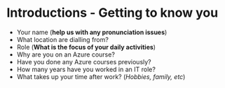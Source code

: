 # Introductions - Getting to know you
- Your name (**help us with any pronunciation issues**)
- What location are dialling from?
- Role (**What is the focus of your daily activities**)
- Why are you on an Azure course?
- Have you done any Azure courses previously?
- How many years have you worked in an IT role?
- What takes up your time after work? (*Hobbies, family, etc*) 
